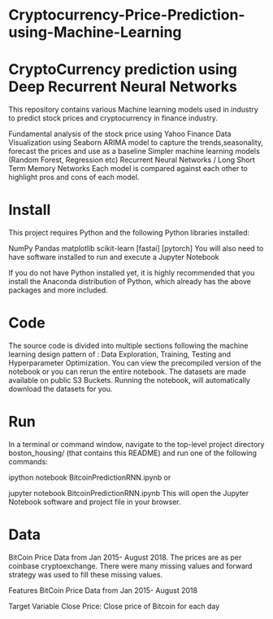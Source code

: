 # Cryptocurrency-Price-Prediction-using-Machine-Learning

# CryptoCurrency prediction using Deep Recurrent Neural Networks
This repository contains various Machine learning models used in industry to predict stock prices and cryptocurrency in finance industry.

Fundamental analysis of the stock price using Yahoo Finance
Data Visualization using Seaborn
ARIMA model to capture the trends,seasonality, forecast the prices and use as a baseline
Simpler machine learning models (Random Forest, Regression etc)
Recurrent Neural Networks / Long Short Term Memory Networks
Each model is compared against each other to highlight pros and cons of each model.

# Install
This project requires Python and the following Python libraries installed:

NumPy
Pandas
matplotlib
scikit-learn
[fastai]
[pytorch]
You will also need to have software installed to run and execute a Jupyter Notebook

If you do not have Python installed yet, it is highly recommended that you install the Anaconda distribution of Python, which already has the above packages and more included.

# Code
The source code is divided into multiple sections following the machine learning design pattern of : Data Exploration, Training, Testing and Hyperparameter Optimization. You can view the precompiled version of the notebook or you can rerun the entire notebook. The datasets are made available on public S3 Buckets. Running the notebook, will automatically download the datasets for you.

# Run
In a terminal or command window, navigate to the top-level project directory boston_housing/ (that contains this README) and run one of the following commands:

ipython notebook BitcoinPredictionRNN.ipynb
or

jupyter notebook BitcoinPredictionRNN.ipynb
This will open the Jupyter Notebook software and project file in your browser.

# Data
BitCoin Price Data from Jan 2015- August 2018. The prices are as per coinbase cryptoexchange. There were many missing values and forward strategy was used to fill these missing values.

Features BitCoin Price Data from Jan 2015- August 2018

Target Variable Close Price: Close price of Bitcoin for each day
